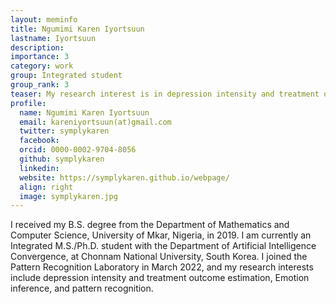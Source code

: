 ```yaml
---
layout: meminfo
title: Ngumimi Karen Iyortsuun
lastname: Iyortsuun
description:
importance: 3
category: work
group: Integrated student
group_rank: 3
teaser: My research interest is in depression intensity and treatment outcome estimation, emotion inference, and pattern recognition.
profile:
  name: Ngumimi Karen Iyortsuun
  email: kareniyortsuun(at)gmail.com
  twitter: symplykaren
  facebook:
  orcid: 0000-0002-9704-8056
  github: symplykaren
  linkedin:
  website: https://symplykaren.github.io/webpage/
  align: right
  image: symplykaren.jpg
---
```



I received my B.S. degree from the Department of Mathematics and Computer Science, University of Mkar, Nigeria, in 2019. I am currently an Integrated M.S./Ph.D. student with the Department of Artificial Intelligence Convergence, at Chonnam National University, South Korea. I joined the Pattern Recognition Laboratory in March 2022, and my research interests include depression intensity and treatment outcome estimation, Emotion inference, and pattern recognition.


